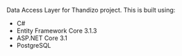 Data Access Layer for Thandizo project. This is built using:
- C#
- Entity Framework Core 3.1.3
- ASP.NET Core 3.1
- PostgreSQL
